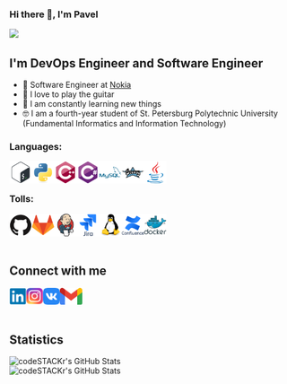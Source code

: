 ### Hi there 👋, I'm Pavel

![](https://komarev.com/ghpvc/?username=paveldat)

## I'm DevOps Engineer and Software Engineer
- 💼 Software Engineer at [Nokia](https://www.nokia.com/)
- 🎉 I love to play the guitar
- 🥅 I am constantly learning new things
- 🤓 I am a fourth-year student of St. Petersburg Polytechnic University (Fundamental Informatics and Information Technology)

### Languages:
<img align="left" alt="Bash" width="40px" src="https://github.com/paveldat/paveldat/blob/main/img/bash.svg" />
<img align="left" alt="Python" width="40px" src="https://github.com/paveldat/paveldat/blob/main/img/python.svg" />
<img align="left" alt="C++" width="40px" src="https://github.com/paveldat/paveldat/blob/main/img/c%2B%2B.svg" />
<img align="left" alt="C#" width="40px" src="https://github.com/paveldat/paveldat/blob/main/img/c%23.svg" />
<img align="left" alt="MySQL" width="40px" src="https://github.com/paveldat/paveldat/blob/main/img/mysql.svg" />
<img align="left" alt="Groovy" width="40px" src="https://github.com/paveldat/paveldat/blob/main/img/groovy.svg" />
<img align="left" alt="Java" width="40px" src="https://github.com/paveldat/paveldat/blob/main/img/java.svg" />


<br />
<br />

### Tolls:
<img align="lef" alt="Docker" width="40px" src="https://github.com/paveldat/paveldat/blob/main/img/docker.svg" />
<img align="left" alt="Github" width="40px" src="https://github.com/paveldat/paveldat/blob/main/img/github.svg" />
<img align="left" alt="Gitlab" width="40px" src="https://github.com/paveldat/paveldat/blob/main/img/gitlab.svg" />
<img align="left" alt="Jenkins" width="40px" src="https://github.com/paveldat/paveldat/blob/main/img/jenkins.svg" />
<img align="left" alt="Jira" width="40px" src="https://github.com/paveldat/paveldat/blob/main/img/jira.svg" />
<img align="left" alt="Linux" width="40px" src="https://github.com/paveldat/paveldat/blob/main/img/linux.svg" />
<img align="left" alt="Confluence" width="40px" src="https://github.com/paveldat/paveldat/blob/main/img/confluence.svg" />

<br /> 
<br /> 

## Connect with me
[<img align="left" alt="Linkedin" width="30px" src="https://github.com/paveldat/paveldat/blob/main/img/linkedin.svg" />][linkedin]
[<img align="left" alt="Instagram" width="30px" src="https://github.com/paveldat/paveldat/blob/main/img/instagram.svg" />][instagram]
[<img align="left" alt="VK" width="30px" src="https://github.com/paveldat/paveldat/blob/main/img/vk.svg" />][vk]
[<img align="left" alt="Gmail" width="40px" src="https://github.com/paveldat/paveldat/blob/main/img/gmail1.svg" />][gmail]

<br>
<br>
<br>

## Statistics
<img align="left" alt="codeSTACKr's GitHub Stats" src="https://github-readme-stats.vercel.app/api?username=paveldat&show_icons=true&theme=swift" />
<br>
<img align="left" alt="codeSTACKr's GitHub Stats" src="https://github-readme-stats.vercel.app/api/top-langs/?username=paveldat&langs_count=8&layout=compact&theme=swift" />

[linkedin]: https://www.linkedin.com/in/pavel-dat-11699420b/
[instagram]: https://www.instagram.com/pasha_dats/
[vk]: https://vk.com/pashkadats
[gmail]: mailto:dats.pavel1999@gmail.com